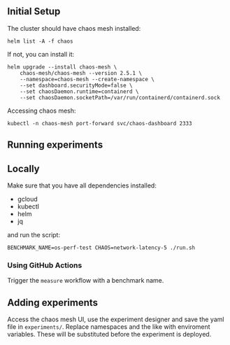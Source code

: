 ## Initial Setup

The cluster should have chaos mesh installed:
```shell
helm list -A -f chaos
```

If not, you can install it:

```shell
helm upgrade --install chaos-mesh \
    chaos-mesh/chaos-mesh --version 2.5.1 \
    --namespace=chaos-mesh --create-namespace \
    --set dashboard.securityMode=false \
    --set chaosDaemon.runtime=containerd \
    --set chaosDaemon.socketPath=/var/run/containerd/containerd.sock
```

Accessing chaos mesh:

```
kubectl -n chaos-mesh port-forward svc/chaos-dashboard 2333
```

## Running experiments

## Locally 
Make sure that you have all dependencies installed:
- gcloud
- kubectl
- helm
- jq

and run the script: 
```shell
BENCHMARK_NAME=os-perf-test CHAOS=network-latency-5 ./run.sh
```

### Using GitHub Actions

Trigger the `measure` workflow with a benchmark name.

## Adding experiments

Access the chaos mesh UI, use the experiment designer and save the yaml file in `experiments/`. 
Replace namespaces and the like with enviroment variables. These will be substituted before the experiment is deployed.
